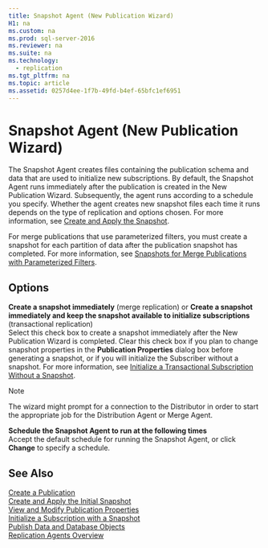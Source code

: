 ```yaml
---
title: Snapshot Agent (New Publication Wizard)
H1: na
ms.custom: na
ms.prod: sql-server-2016
ms.reviewer: na
ms.suite: na
ms.technology: 
  - replication
ms.tgt_pltfrm: na
ms.topic: article
ms.assetid: 0257d4ee-1f7b-49fd-b4ef-65bfc1ef6951
---
```

# Snapshot Agent (New Publication Wizard)
  The Snapshot Agent creates files containing the publication schema and data that are used to initialize new subscriptions. By default, the Snapshot Agent runs immediately after the publication is created in the New Publication Wizard. Subsequently, the agent runs according to a schedule you specify. Whether the agent creates new snapshot files each time it runs depends on the type of replication and options chosen. For more information, see [Create and Apply the Snapshot](../../Topics/TopicNameNotContainA/Create-and-Apply-the-Snapshot.md).  
  
 For merge publications that use parameterized filters, you must create a snapshot for each partition of data after the publication snapshot has completed. For more information, see [Snapshots for Merge Publications with Parameterized Filters](../../Topics/TopicNameNotContainA/Snapshots-for-Merge-Publications-with-Parameterized-Filters.md).  
  
## Options  
 **Create a snapshot immediately** (merge replication) or **Create a snapshot immediately and keep the snapshot available to initialize subscriptions** (transactional replication)  
 Select this check box to create a snapshot immediately after the New Publication Wizard is completed. Clear this check box if you plan to change snapshot properties in the **Publication Properties** dialog box before generating a snapshot, or if you will initialize the Subscriber without a snapshot. For more information, see [Initialize a Transactional Subscription Without a Snapshot](../../Topics/TopicNameContainA/Initialize-a-Transactional-Subscription-Without-a-Snapshot.md).  
  
> [!NOTE]  
>  The wizard might prompt for a connection to the Distributor in order to start the appropriate job for the Distribution Agent or Merge Agent.  
  
 **Schedule the Snapshot Agent to run at the following times**  
 Accept the default schedule for running the Snapshot Agent, or click **Change** to specify a schedule.  
  
## See Also  
 [Create a Publication](../../Topics/TopicNameContainA/Create-a-Publication.md)   
 [Create and Apply the Initial Snapshot](../../Topics/TopicNameNotContainA/Create-and-Apply-the-Initial-Snapshot.md)   
 [View and Modify Publication Properties](../../Topics/TopicNameNotContainA/View-and-Modify-Publication-Properties.md)   
 [Initialize a Subscription with a Snapshot](../../Topics/TopicNameContainA/Initialize-a-Subscription-with-a-Snapshot.md)   
 [Publish Data and Database Objects](../../Topics/TopicNameNotContainA/Publish-Data-and-Database-Objects.md)   
 [Replication Agents Overview](../../Topics/TopicNameNotContainA/Replication-Agents-Overview.md)  
  
  